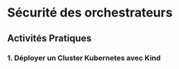  
# Sécurité des orchestrateurs

## Activités Pratiques

### 1. Déployer un Cluster Kubernetes avec Kind